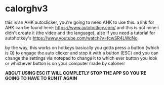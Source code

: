 # calorghv3
this is an AHK autoclicker, you're going to need AHK to use this. a link for AHK can be found here: https://www.autohotkey.com/ and this is not mine i didn't create it (the video and the language), also if you need a tutorial for autohotkey's https://www.youtube.com/watch?v=fcwSR4LWdNo.

by the way, this works on hotkeys basically you gotta press a button (which is Q) to engage the auto clicker and stop it with a button (ESC) and you can change the settings via notepad to change it to which ever button you look or whichever button is on your computer made by calonerr




**ABOUT USING ESC IT WILL COMPLETLY STOP THE APP SO YOU'RE GOING TO HAVE TO RUN IT AGAIN**

